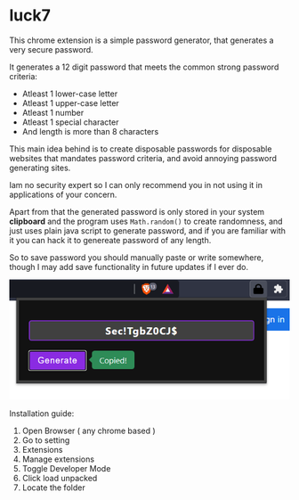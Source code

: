 # luck7
This chrome extension is a simple password generator, that generates a very secure password.

It generates a 12 digit password that meets the common strong password criteria:

+ Atleast 1 lower-case letter
+ Atleast 1 upper-case letter
+ Atleast 1 number
+ Atleast 1 special character
+ And length is more than 8 characters

This main idea behind is to create disposable passwords for disposable websites that mandates password criteria, and avoid annoying password generating sites.

Iam no security expert so I can only recommend you in not using it in applications of your concern.

Apart from that the generated password is only stored in your system **clipboard** and the program uses `Math.random()` to create randomness,
and just uses plain java script to generate password, and if you are familiar with it you can hack it to genereate password of any length.

So to save password you should manually paste or write somewhere, though I may add save functionality in future updates if I ever do.

![demo](https://github.com/darkhorse1925/luck7/blob/master/demo_luck7.png)

Installation guide: 
1. Open Browser ( any chrome based )
2. Go to setting 
3. Extensions 
4. Manage extensions
5. Toggle Developer Mode
6. Click load unpacked 
7. Locate the folder
